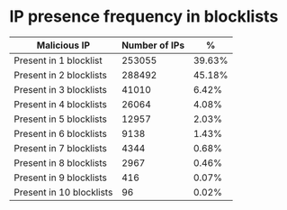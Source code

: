 # IP presence frequency in blocklists
| Malicious IP | Number of IPs | % |
|----|----|----|
| Present in 1 blocklist | 253055 | 39.63% |
| Present in 2 blocklists | 288492 | 45.18% |
| Present in 3 blocklists | 41010 | 6.42% |
| Present in 4 blocklists | 26064 | 4.08% |
| Present in 5 blocklists | 12957 | 2.03% |
| Present in 6 blocklists | 9138 | 1.43% |
| Present in 7 blocklists | 4344 | 0.68% |
| Present in 8 blocklists | 2967 | 0.46% |
| Present in 9 blocklists | 416 | 0.07% |
| Present in 10 blocklists | 96 | 0.02% |
